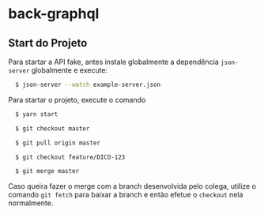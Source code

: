 # back-graphql

## Start do Projeto
Para startar a API fake, antes instale globalmente a dependência `json-server` globalmente e execute:

```bash
  $ json-server --watch example-server.json
  ```
  
Para startar o projeto, execute o comando
```bash
  $ yarn start
```


```bash
  $ git checkout master
```

```bash
  $ git pull origin master
```

```bash
  $ git checkout feature/DICO-123
```

```bash
  $ git merge master
```

Caso queira fazer o merge com a branch desenvolvida pelo colega, utilize o comando ```git fetch``` para baixar a branch e então efetue o ```checkout``` nela normalmente.


